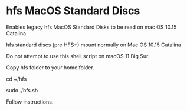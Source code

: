 # hfs MacOS Standard Discs
 Enables legacy hfs MacOS Standard Disks to be read on mac OS 10.15 Catalina

hfs standard discs (pre HFS+)
mount normally on Mac OS 10.15 Catalina

Do not attempt to use this shell script on macOS 11 Big Sur.

Copy hfs folder to your home folder.

cd ~/hfs

sudo ./hfs.sh

Follow instructions.
